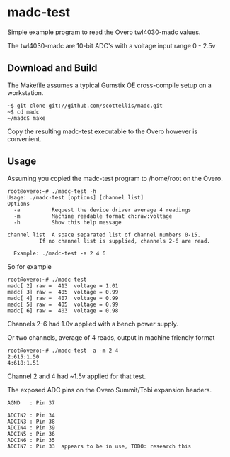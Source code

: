   madc-test
=======

Simple example program to read the Overo twl4030-madc values.

The twl4030-madc are 10-bit ADC's with a voltage input range 0 - 2.5v


  Download and Build
-------

The Makefile assumes a typical Gumstix OE cross-compile setup on a workstation.

	~$ git clone git://github.com/scottellis/madc.git
	~$ cd madc
	~/madc$ make


Copy the resulting madc-test executable to the Overo however is convenient.


  Usage
-------

Assuming you copied the madc-test program to /home/root on the Overo.

	root@overo:~# ./madc-test -h
	Usage: ./madc-test [options] [channel list]
	Options
	  -a          Request the device driver average 4 readings
	  -m          Machine readable format ch:raw:voltage
	  -h          Show this help message

	channel list  A space separated list of channel numbers 0-15.
		      If no channel list is supplied, channels 2-6 are read.

	  Example: ./madc-test -a 2 4 6


So for example

	root@overo:~# ./madc-test   
	madc[ 2] raw =  413  voltage = 1.01
	madc[ 3] raw =  405  voltage = 0.99
	madc[ 4] raw =  407  voltage = 0.99
	madc[ 5] raw =  405  voltage = 0.99
	madc[ 6] raw =  403  voltage = 0.98

Channels 2-6 had 1.0v applied with a bench power supply.


Or two channels, average of 4 reads, output in machine friendly format 

	root@overo:~# ./madc-test -a -m 2 4   
	2:615:1.50
	4:618:1.51

Channel 2 and 4 had ~1.5v applied for that test.


The exposed ADC pins on the Overo Summit/Tobi expansion headers.

	AGND   : Pin 37

	ADCIN2 : Pin 34
	ADCIN3 : Pin 38
	ADCIN4 : Pin 39
	ADCIN5 : Pin 36
	ADCIN6 : Pin 35
	ADCIN7 : Pin 33  appears to be in use, TODO: research this


